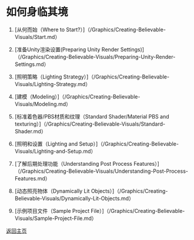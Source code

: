 # 如何身临其境

1. [从何而始（Where to Start?）]（/Graphics/Creating-Believable-Visuals/Start.md）

2. [准备Unity渲染设置(Preparing Unity Render Settings)]（/Graphics/Creating-Believable-Visuals/Preparing-Unity-Render-Settings.md）

3. [照明策略（Lighting Strategy）]（/Graphics/Creating-Believable-Visuals/Lighting-Strategy.md）

4. [建模（Modeling）]（/Graphics/Creating-Believable-Visuals/Modeling.md）

5. [标准着色器/PBS材质和纹理（Standard Shader/Material PBS and texturing）]（/Graphics/Creating-Believable-Visuals/Standard-Shader.md）

6. [照明和设置（Lighting and Setup）]（/Graphics/Creating-Believable-Visuals/Lighting-and-Setup.md）

7. [了解后期处理功能（Understanding Post Process Features）]（/Graphics/Creating-Believable-Visuals/Understanding-Post-Process-Features.md）

8. [动态照亮物体（Dynamically Lit Objects）]（/Graphics/Creating-Believable-Visuals/Dynamically-Lit-Objects.md）

9. [示例项目文件（Sample Project File）]（/Graphics/Creating-Believable-Visuals/Sample-Project-File.md）

[返回主页](/README.md)
